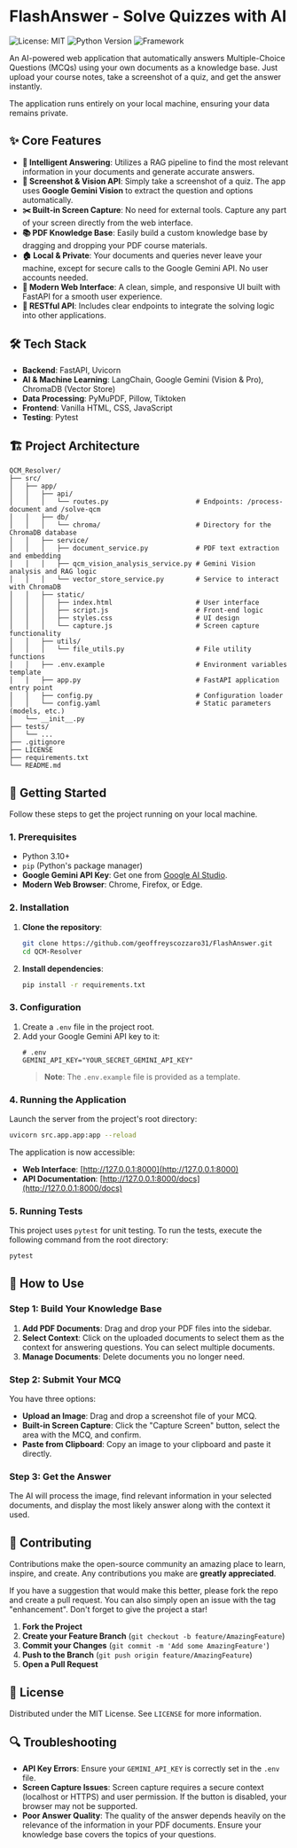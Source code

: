 # FlashAnswer - Solve Quizzes with AI

<!-- Badges: Remplacer les placeholders si nécessaire -->
![License: MIT](https://img.shields.io/badge/License-MIT-blue.svg)
![Python Version](https://img.shields.io/badge/Python-3.10+-brightgreen.svg)
![Framework](https://img.shields.io/badge/Framework-FastAPI-009688.svg)

An AI-powered web application that automatically answers Multiple-Choice Questions (MCQs) using your own documents as a knowledge base. Just upload your course notes, take a screenshot of a quiz, and get the answer instantly.

The application runs entirely on your local machine, ensuring your data remains private.


## ✨ Core Features

-   **🧠 Intelligent Answering**: Utilizes a RAG pipeline to find the most relevant information in your documents and generate accurate answers.
-   **📸 Screenshot & Vision API**: Simply take a screenshot of a quiz. The app uses **Google Gemini Vision** to extract the question and options automatically.
-   **✂️ Built-in Screen Capture**: No need for external tools. Capture any part of your screen directly from the web interface.
-   **📚 PDF Knowledge Base**: Easily build a custom knowledge base by dragging and dropping your PDF course materials.
-   **🏠 Local & Private**: Your documents and queries never leave your machine, except for secure calls to the Google Gemini API. No user accounts needed.
-   **🚀 Modern Web Interface**: A clean, simple, and responsive UI built with FastAPI for a smooth user experience.
-   **🔌 RESTful API**: Includes clear endpoints to integrate the solving logic into other applications.

## 🛠️ Tech Stack

-   **Backend**: FastAPI, Uvicorn
-   **AI & Machine Learning**: LangChain, Google Gemini (Vision & Pro), ChromaDB (Vector Store)
-   **Data Processing**: PyMuPDF, Pillow, Tiktoken
-   **Frontend**: Vanilla HTML, CSS, JavaScript
-   **Testing**: Pytest


## 🏗️ Project Architecture

```
QCM_Resolver/
├── src/
│   ├── app/
│   │   ├── api/
│   │   │   └── routes.py                      # Endpoints: /process-document and /solve-qcm
│   │   ├── db/
│   │   │   └── chroma/                        # Directory for the ChromaDB database
│   │   ├── service/
│   │   │   ├── document_service.py            # PDF text extraction and embedding
│   │   │   ├── qcm_vision_analysis_service.py # Gemini Vision analysis and RAG logic
│   │   │   └── vector_store_service.py        # Service to interact with ChromaDB
│   │   ├── static/
│   │   │   ├── index.html                     # User interface
│   │   │   ├── script.js                      # Front-end logic
│   │   │   ├── styles.css                     # UI design
│   │   │   └── capture.js                     # Screen capture functionality
│   │   ├── utils/
│   │   │   └── file_utils.py                  # File utility functions
│   │   ├── .env.example                       # Environment variables template
│   │   ├── app.py                             # FastAPI application entry point
│   │   ├── config.py                          # Configuration loader
│   │   └── config.yaml                        # Static parameters (models, etc.)
│   └── __init__.py
├── tests/
│   └── ...
├── .gitignore
├── LICENSE
├── requirements.txt
└── README.md
```


## 🚀 Getting Started

Follow these steps to get the project running on your local machine.

### 1. Prerequisites

-   Python 3.10+
-   `pip` (Python's package manager)
-   **Google Gemini API Key**: Get one from [Google AI Studio](https://ai.google.dev/).
-   **Modern Web Browser**: Chrome, Firefox, or Edge.

### 2. Installation

1.  **Clone the repository**:
    ```bash
    git clone https://github.com/geoffreyscozzaro31/FlashAnswer.git
    cd QCM-Resolver
    ```

2.  **Install dependencies**:
    ```bash
    pip install -r requirements.txt
    ```

### 3. Configuration

1.  Create a `.env` file in the project root.
2.  Add your Google Gemini API key to it:
    ```
    # .env
    GEMINI_API_KEY="YOUR_SECRET_GEMINI_API_KEY"
    ```
    > **Note**: The `.env.example` file is provided as a template.

### 4. Running the Application

Launch the server from the project's root directory:
```bash
uvicorn src.app.app:app --reload
```
The application is now accessible:
-   **Web Interface**: [http://127.0.0.1:8000](http://127.0.0.1:8000)
-   **API Documentation**: [http://127.0.0.1:8000/docs](http://127.0.0.1:8000/docs)

### 5. Running Tests

This project uses `pytest` for unit testing. To run the tests, execute the following command from the root directory:
```bash
pytest
```

## 📱 How to Use

### Step 1: Build Your Knowledge Base
1.  **Add PDF Documents**: Drag and drop your PDF files into the sidebar.
2.  **Select Context**: Click on the uploaded documents to select them as the context for answering questions. You can select multiple documents.
3.  **Manage Documents**: Delete documents you no longer need.

### Step 2: Submit Your MCQ
You have three options:

-   **Upload an Image**: Drag and drop a screenshot file of your MCQ.
-   **Built-in Screen Capture**: Click the "Capture Screen" button, select the area with the MCQ, and confirm.
-   **Paste from Clipboard**: Copy an image to your clipboard and paste it directly.

### Step 3: Get the Answer
The AI will process the image, find relevant information in your selected documents, and display the most likely answer along with the context it used.



## 🤝 Contributing

Contributions make the open-source community an amazing place to learn, inspire, and create. Any contributions you make are **greatly appreciated**.

If you have a suggestion that would make this better, please fork the repo and create a pull request. You can also simply open an issue with the tag "enhancement". Don't forget to give the project a star!

1.  **Fork the Project**
2.  **Create your Feature Branch** (`git checkout -b feature/AmazingFeature`)
3.  **Commit your Changes** (`git commit -m 'Add some AmazingFeature'`)
4.  **Push to the Branch** (`git push origin feature/AmazingFeature`)
5.  **Open a Pull Request**

## 📜 License

Distributed under the MIT License. See `LICENSE` for more information.


## 🔍 Troubleshooting

-   **API Key Errors**: Ensure your `GEMINI_API_KEY` is correctly set in the `.env` file.
-   **Screen Capture Issues**: Screen capture requires a secure context (localhost or HTTPS) and user permission. If the button is disabled, your browser may not be supported.
-   **Poor Answer Quality**: The quality of the answer depends heavily on the relevance of the information in your PDF documents. Ensure your knowledge base covers the topics of your questions.
